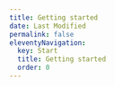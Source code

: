 ```yaml
---
title: Getting started
date: Last Modified
permalink: false
eleventyNavigation:
  key: Start
  title: Getting started
  order: 0 
---
```

